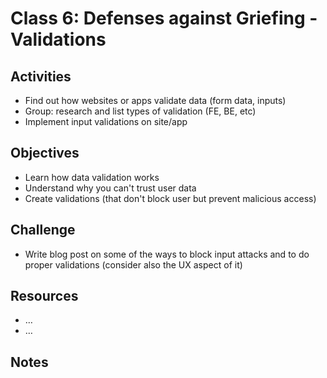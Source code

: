 
# Class 6: Defenses against Griefing - Validations

## Activities
  - Find out how websites or apps validate data (form data, inputs)
  - Group: research and list types of validation (FE, BE, etc)
  - Implement input validations on site/app

## Objectives
  - Learn how data validation works
  - Understand why you can't trust user data
  - Create validations (that don't block user but prevent malicious access)

## Challenge
  - Write blog post on some of the ways to block input attacks and to do proper validations (consider also the UX aspect of it)

## Resources
  - …
  - …

## Notes

